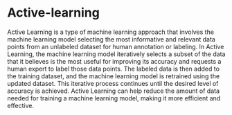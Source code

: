 # Active-learning
Active Learning is a type of machine learning approach that involves the machine learning model selecting the most informative and relevant data points from an unlabeled dataset for human annotation or labeling. In Active Learning, the machine learning model iteratively selects a subset of the data that it believes is the most useful for improving its accuracy and requests a human expert to label those data points. The labeled data is then added to the training dataset, and the machine learning model is retrained using the updated dataset. This iterative process continues until the desired level of accuracy is achieved. Active Learning can help reduce the amount of data needed for training a machine learning model, making it more efficient and effective.
